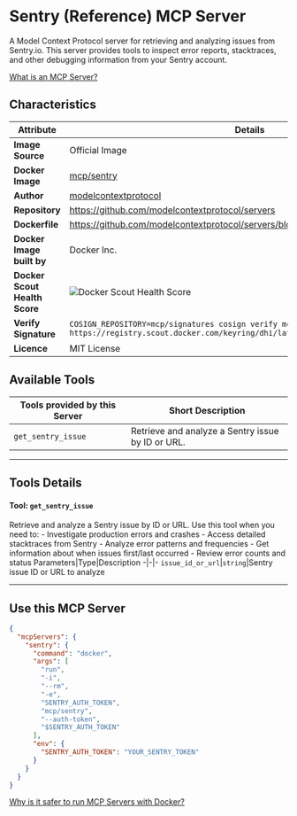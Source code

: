 # Sentry (Reference) MCP Server

A Model Context Protocol server for retrieving and analyzing issues from Sentry.io. This server provides tools to inspect error reports, stacktraces, and other debugging information from your Sentry account.

[What is an MCP Server?](https://www.anthropic.com/news/model-context-protocol)

## Characteristics
Attribute|Details|
|-|-|
**Image Source**|Official Image
**Docker Image**|[mcp/sentry](https://hub.docker.com/repository/docker/mcp/sentry)
**Author**|[modelcontextprotocol](https://github.com/modelcontextprotocol)
**Repository**|https://github.com/modelcontextprotocol/servers
**Dockerfile**|https://github.com/modelcontextprotocol/servers/blob/2025.4.6/src/sentry/Dockerfile
**Docker Image built by**|Docker Inc.
**Docker Scout Health Score**| ![Docker Scout Health Score](https://api.scout.docker.com/v1/policy/insights/org-image-score/badge/mcp/sentry)
**Verify Signature**|`COSIGN_REPOSITORY=mcp/signatures cosign verify mcp/sentry --key https://registry.scout.docker.com/keyring/dhi/latest`
**Licence**|MIT License

## Available Tools
Tools provided by this Server|Short Description
-|-
`get_sentry_issue`|Retrieve and analyze a Sentry issue by ID or URL.|

---
## Tools Details

#### Tool: **`get_sentry_issue`**
Retrieve and analyze a Sentry issue by ID or URL. Use this tool when you need to:
                - Investigate production errors and crashes
                - Access detailed stacktraces from Sentry
                - Analyze error patterns and frequencies
                - Get information about when issues first/last occurred
                - Review error counts and status
Parameters|Type|Description
-|-|-
`issue_id_or_url`|`string`|Sentry issue ID or URL to analyze

---
## Use this MCP Server

```json
{
  "mcpServers": {
    "sentry": {
      "command": "docker",
      "args": [
        "run",
        "-i",
        "--rm",
        "-e",
        "SENTRY_AUTH_TOKEN",
        "mcp/sentry",
        "--auth-token",
        "$SENTRY_AUTH_TOKEN"
      ],
      "env": {
        "SENTRY_AUTH_TOKEN": "YOUR_SENTRY_TOKEN"
      }
    }
  }
}
```

[Why is it safer to run MCP Servers with Docker?](https://www.docker.com/blog/the-model-context-protocol-simplifying-building-ai-apps-with-anthropic-claude-desktop-and-docker/)
